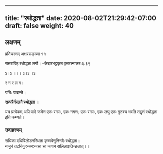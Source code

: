 
---
title: "रथोद्धता"
date: 2020-08-02T21:29:42-07:00
draft: false
weight: 40
---

## लक्षणम्

<div class="skt_gadya">


प्रतिचरणम् अक्षरसङ्ख्या ११

रान्नराविह रथोद्धता लगौ। –केदारभट्टकृत वृत्तरत्नाकर:३.३९

ऽ।ऽ ।।। ऽ।ऽ ।ऽ

र न र ल ग।

यति: पादान्ते।

**रात्परैर्नरलगै रथोद्धता ।** 

यत्र प्रत्येकम् अपि पादे क्रमेण एकः रगणः, एकः नगणः, एकः रगणः, एकः लघु एकः गुरुश्च भवति तद्वृत्तं रथोद्धता इति कथ्यते।

### उदाहरणम्

<div class="shloka">

राधिका दधिविलोडनस्थिता कृष्णवेणुनिनदैः रथोद्धता। <br/>
यामुनं तटनिकुञ्जमञ्जसा सा जगाम सलिलाहृतिच्छलात्।। <br/>

</div>


</div>